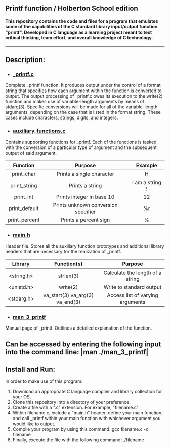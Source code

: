 ## Printf function / Holberton School edition
#### This repository contains the code and files for a program that emulates some of the capabilities of the C standard library input/output function "printf". Developed in C language as a learning project meant to test critical thinking, team effort, and overall knowledge of C technology.
-------------------------------------------------------------------------------------------------------------
## Description:

* ### [_printf.c](_printf.c)
Complete _printf function. It produces output under the control of a format string that specifies how each argument within the function is converted to output. The output processing of _printf.c owes its execution to the write(2) function and makes use of variable-length arguments by means of stdarg(3). Specific conversions will be made for all of the variable-length arguments, depending on the case that is listed in the format string. These cases include characters, strings, digits, and integers.

* ### [auxiliary_functions.c](auxiliary_functions.c)
Contains supporting functions for _printf. Each of the functions is tasked with the conversion of a particular type of argument and the subsequent output of said argument.

|Function| Purpose |Example|
|:--------:|:---------:|:-------:|
|print_char|Prints a single character|H|
|print_string|Prints a string|I am a string !|
|print_int|Prints integer in base 10|12
|print_default|Prints unknown conversion specifier|%r|
|print_percent|Prints a percent sign|%|

* ### [main.h](main.h)
Header file. Stores all the auxiliary function prototypes and additional library headers that are necessary for the realization of _printf.

|Library| Function(s) | Purpose|
|:-------:|:-------------:|:--------:|
|<string.h>| strlen(3) | Calculate the length of a string|
|<unistd.h>| write(2) | Write to standard output|
|<stdarg.h>| va_start(3) va_arg(3) va_end(3) | Access list of varying arguments|

* ### [man_3_printf](man_3_printf)
Manual page of _printf. Outlines a detailed explanation of the function.

Can be accessed by entering the following input into the command line:
|man ./man_3_printf|
----------------------------------------------------------------------------------------------------------------
## Install and Run:
In order to make use of this program:

1. Download an appropriate C language compiler and library collection for your OS.
2. Clone this repository into a directory of your preference.
3. Create a file with a ".c" extension. For example, "filename.c"
4. Within filename.c, include a "main.h" header, define your main function, and call _printf within your main function with whichever argument you would like to output.
5. Compile your program by using this command: gcc filename.c -o filename
6. Finally, execute the file with the following command: ./filename


